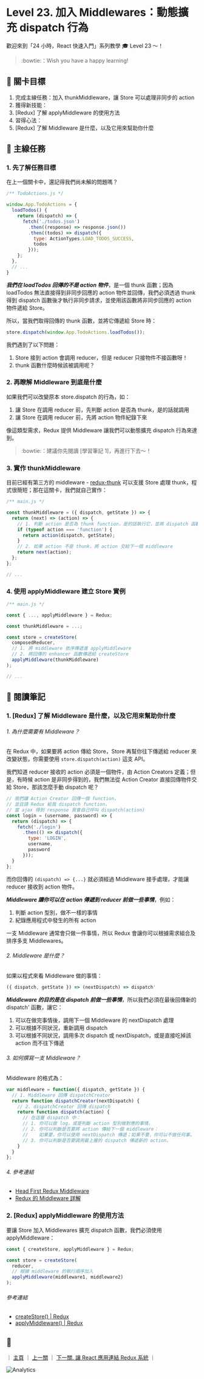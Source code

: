 # Level 23. 加入 Middlewares：動態擴充 dispatch 行為

歡迎來到「24 小時，React 快速入門」系列教學 :mortar_board: Level 23 ～！
> :bowtie:：Wish you have a happy learning!


## :checkered_flag: 關卡目標

1. 完成主線任務：加入 thunkMiddleware，讓 Store 可以處理非同步的 action
2. 獲得新技能：
  1. [Redux] 了解 applyMiddleware 的使用方法
3. 習得心法：
  1. [Redux] 了解 Middleware 是什麼，以及它用來幫助你什麼


## :triangular_flag_on_post: 主線任務

### 1. 先了解任務目標

在上一個關卡中，還記得我們尚未解的問題嗎？

```js
/** TodoActions.js */

window.App.TodoActions = {
  loadTodos() {
    return (dispatch) => {
      fetch('./todos.json')
        .then((response) => response.json())
        .then((todos) => dispatch({
          type: ActionTypes.LOAD_TODOS_SUCCESS,
          todos
        }));
    };
  },
  // ...
}
```

***我們在 loadTodos 回傳的不是 action 物件***，是一個 thunk 函數；因為 loadTodos 無法直接得到非同步回應的 action 物件並回傳，我們必須透過 thunk 得到 dispatch 函數後才執行非同步請求，並使用該函數將非同步回應的 action 物件遞給 Store。

所以，當我們取得回傳的 thunk 函數，並將它傳遞給 Store 時：

```js
store.dispatch(window.App.TodoActions.loadTodos());
```

我們遇到了以下問題：

1. Store 接到 action 會調用 reducer，但是 reducer 只接物件不接函數呀！
2. thunk 函數什麼時候該被調用呢？

### 2. 再瞭解 Middleware 到底是什麼

如果我們可以改變原本 store.dispatch 的行為，如：

1. 讓 Store 在調用 reducer 前，先判斷 action 是否為 thunk，是的話就調用
2. 讓 Store 在調用 reducer 前，先將 action 物件紀錄下來

像這類型需求，Redux 提供 Middleware 讓我們可以動態擴充 dispatch 行為來達到。

> :bowtie:：建議你先閱讀 [學習筆記 1]，再進行下去～！

### 3. 實作 thunkMiddleware

目前已經有第三方的 middleware - [redux-thunk](https://github.com/gaearon/redux-thunk) 可以支援 Store 處理 thunk，程式很簡短；那在這關卡，我們就自己實作：

```js
/** main.js */

const thunkMiddleware = ({ dispatch, getState }) => {
  return (next) => (action) => {
    // 1. 判斷 action 是否為 thunk function，是的話執行它，並將 dispatch 函數傳進去
    if (typeof action === 'function') {
      return action(dispatch, getState);
    }
    // 2. 如果 action 不是 thunk，將 action 交給下一個 middleware
    return next(action);
  };
};

// ...
```

### 4. 使用 applyMiddleware 建立 Store 實例

```js
/** main.js */

const { ..., applyMiddleware } = Redux;

const thunkMiddleware = ...;

const store = createStore(
  composedReducer,
  // 1. 將 middleware 依序傳遞進 applyMiddleware
  // 2. 將回傳的 enhancer 函數傳遞給 createStore
  applyMiddleware(thunkMiddleware)
);

// ...
```


## :book: 閱讀筆記

### 1. [Redux] 了解 Middleware 是什麼，以及它用來幫助你什麼

###### 1. 為什麼需要有 Middleware？

在 Redux 中，如果要將 action 傳給 Store，Store 再幫你往下傳遞給 reducer 來改變狀態，你需要使用 `store.dispatch(action)` 這支 API。

我們知道 reducer 接收的 action 必須是一個物件，由 Action Creators 定義；但是，有時候 action 是非同步得到的，我們無法從 Action Creator 直接回傳物件交給 Store，那該怎麼手動 dispatch 呢？

```js
// 我們讓 Action Creator 回傳一個 function，
// 並且請 Redux 給我 dispatch function，
// 當 ajax 得到 response 我會自己呼叫 dispatch(action)
const login = (username, password) => {
  return (dispatch) => {
    fetch('./login')
      .then(() => dispatch({
        type: 'LOGIN',
        username,
        password
      }));
  }
};
```

而你回傳的 `(dispatch) => {...}` 就必須經過 Middleware 接手處理，才能讓 reducer 接收到 action 物件。

***Middleware 讓你可以在 action 傳遞到 reducer 前做一些事情***，例如：

1. 判斷 action 型別，做不一樣的事情
2. 紀錄應用程式中發生的所有 action

一支 Middleware 通常會只做一件事情，所以 Redux 會讓你可以根據需求組合及排序多支 Middlewares。

###### 2. Middleware 是什麼？

如果以程式來看 Middleware 做的事情：

```js
({ dispatch, getState }) => (nextDispatch) => dispatch'
```

***Middleware 的目的是在 dispatch 前做一些事情***，所以我們必須在最後回傳新的 dispatch' 函數，讓它：

1. 可以在做完事情後，調用下一個 Middleware 的 nextDispatch 處理
2. 可以根據不同狀況，重新調用 dispatch
3. 可以根據不同狀況，調用多次 dispatch 或 nextDispatch，或是直接吃掉該 action 而不往下傳遞

###### 3. 如何撰寫一支 Middleware？

Middleware 的格式為：

```js
var middleware = function({ dispatch, getState }) {
  // 1. Middleware 回傳 dispatchCreator
  return function dispatchCreator(nextDispatch) {
    // 2. dispatchCreator 回傳 dispatch
    return function dispatch(action) {
      // 在這層 dispatch 中：
      // 1. 你可以做 log，或是判斷 action 型別做對應的事情。
      // 2. 你可以判斷是否要將 action 傳給下一個 middleware：
      //    如果要，你可以使用 nextDispatch 傳遞；如果不要，你可以不做任何事。
      // 3. 你可以判斷是否要調用最上層的 dispatch 傳遞新的 action。
    }
  }
};
```

###### 4. 參考連結

- [Head First Redux Middleware](https://gist.github.com/shiningjason1989/43643b3607c6acf7b47f7afc52033e2c)
- [Redux 的 Middleware 詳解](http://huli.logdown.com/posts/294284-javascript-redux-middleware-details-tutorial)

### 2. [Redux] applyMiddleware 的使用方法

要讓 Store 加入 Middlewares 擴充 dispatch 函數，我們必須使用 applyMiddleware：

```js
const { createStore, applyMiddleware } = Redux;

const store = createStore(
  reducer,
  // 根據 middleware 的執行順序加入
  applyMiddleware(middleware1, middleware2)
);
```

###### 參考連結

- [createStore() | Redux](https://github.com/reactjs/redux/blob/master/docs/api/createStore.md)
- [applyMiddleware() | Redux](https://github.com/reactjs/redux/blob/master/docs/api/applyMiddleware.md)


## :rocket:

｜ [主頁](../) ｜ [上一關](../level-22_redux-actions) ｜ [下一關. 讓 React 應用連結 Redux 系統](../level-24_react-redux) ｜


![Analytics](https://shining-ga-beacon.appspot.com/UA-77436651-1/level-23_redux-middlewares?pixel)
